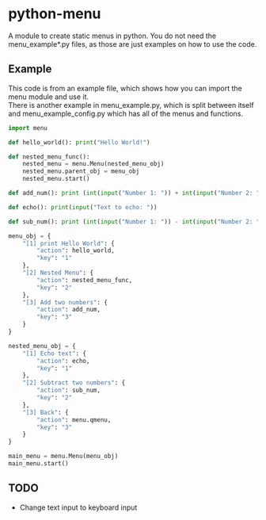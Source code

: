 # python-menu
A module to create static menus in python.
You do not need the menu_example*.py files, as those are just examples on how to use the code.

## Example
This code is from an example file, which shows how you can import the menu module and use it.  
There is another example in menu_example.py, which is split between itself and menu_example_config.py which has all of the menus and functions.

```python
import menu

def hello_world(): print("Hello World!")

def nested_menu_func(): 
	nested_menu = menu.Menu(nested_menu_obj)
	nested_menu.parent_obj = menu_obj
	nested_menu.start()

def add_num(): print (int(input("Number 1: ")) + int(input("Number 2: ")))

def echo(): print(input("Text to echo: "))

def sub_num(): print (int(input("Number 1: ")) - int(input("Number 2: ")))

menu_obj = {
	"[1] print Hello World": {
		"action": hello_world,
		"key": "1"
	},
	"[2] Nested Menu": {
		"action": nested_menu_func,
		"key": "2"
	},
	"[3] Add two numbers": {
		"action": add_num,
		"key": "3"
	}
}

nested_menu_obj = {
	"[1] Echo text": {
		"action": echo,
		"key": "1"
	},
	"[2] Subtract two numbers": {
		"action": sub_num,
		"key": "2"
	},
	"[3] Back": {
		"action": menu.qmenu,
		"key": "3"
	}
}

main_menu = menu.Menu(menu_obj)
main_menu.start()
```
## TODO
* Change text input to keyboard input
